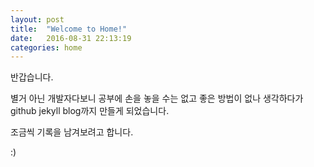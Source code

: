 ```yaml
---
layout: post
title:  "Welcome to Home!"
date:   2016-08-31 22:13:19
categories: home
---
```


반갑습니다.

별거 아닌 개발자다보니 공부에 손을 놓을 수는 없고 좋은 방법이 없나 생각하다가 github jekyll blog까지 만들게 되었습니다.

조금씩 기록을 남겨보려고 합니다.

:)
